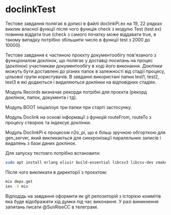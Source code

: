 # doclinkTest
Тестове завдання полягає в дописі в файлі doclinkPi.ex на 19, 22 рядках виклик власної функції після чого функція check з модулю Test (test.ex) повинна віддати true (check з самого початку може віддавати true, в такому випадку потрібно збільшити число в функції test з 2000 до 10000).
 
Тестове завдання є частиною проєкту документообігу пов'язаного з функціоналом доклінок, що полягає у доставці посилань на процес (доклінок) участникам документообігу в ході його виконання. Доклінки можуть бути доставлені до різних папок в залежності від стадії процесу, цільової групи користувачів. В завданні використані папки test1, test2, test3 в які додаються і видаляються доклінки на відповідних стадіях.

Модуль Records визначає рекорди потрібні для проєкта (рекорд доклінок, папок, документа і тд).

Модуль BOOT ініціалізує три папки при старті застосунку.

Модуль Doclink на основі інформації з функцій routeFrom, routeTo з процесу створює та індексує доклінки.

Модуль DoclinkPi є процесом n2o_pi, що є більш зручною обгорткою для gen_server, який викликається для синхронізації паралельних записів і видалень з бази даних доклінок.

Для запуску тестовго потрібно встановити:
```bash
sudo apt install erlang elixir build-essential libcsv3 libcsv-dev cmake
```
Після чого викликати в директорії з проєктом:
```bash
mix deps.get
iex -S mix
```

Відподідь на завдання оформити як git репозиторій з історією коммітів яка буде відображати хід думки під час виконання.
У разі виникнення запитань писати @SunRiseCC в телеграмі.

